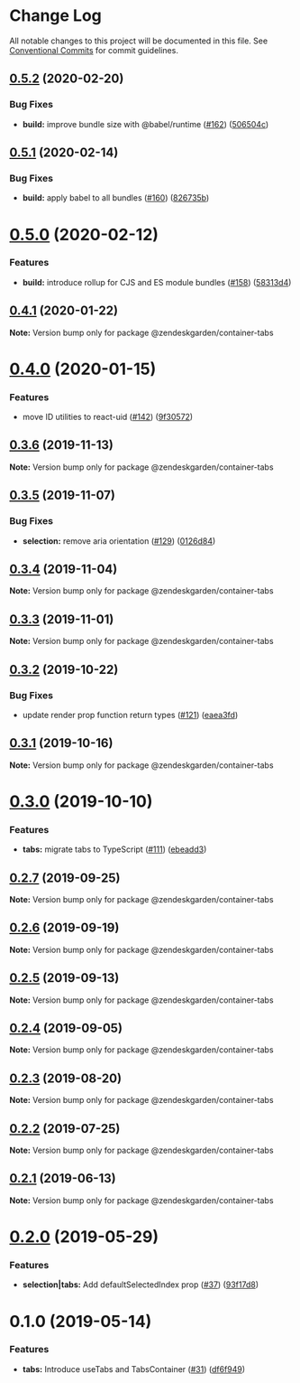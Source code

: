 # Change Log

All notable changes to this project will be documented in this file.
See [Conventional Commits](https://conventionalcommits.org) for commit guidelines.

## [0.5.2](https://github.com/zendeskgarden/react-containers/compare/@zendeskgarden/container-tabs@0.5.1...@zendeskgarden/container-tabs@0.5.2) (2020-02-20)


### Bug Fixes

* **build:** improve bundle size with @babel/runtime ([#162](https://github.com/zendeskgarden/react-containers/issues/162)) ([506504c](https://github.com/zendeskgarden/react-containers/commit/506504c840795f34e420b016b94cef10440a30cb))





## [0.5.1](https://github.com/zendeskgarden/react-containers/compare/@zendeskgarden/container-tabs@0.5.0...@zendeskgarden/container-tabs@0.5.1) (2020-02-14)


### Bug Fixes

* **build:** apply babel to all bundles ([#160](https://github.com/zendeskgarden/react-containers/issues/160)) ([826735b](https://github.com/zendeskgarden/react-containers/commit/826735bba881d5247b423ffb61cf9643c6599d16))





# [0.5.0](https://github.com/zendeskgarden/react-containers/compare/@zendeskgarden/container-tabs@0.4.1...@zendeskgarden/container-tabs@0.5.0) (2020-02-12)


### Features

* **build:** introduce rollup for CJS and ES module bundles ([#158](https://github.com/zendeskgarden/react-containers/issues/158)) ([58313d4](https://github.com/zendeskgarden/react-containers/commit/58313d486e3bfa023e2c9d090149d7ec358d0cd0))





## [0.4.1](https://github.com/zendeskgarden/react-containers/compare/@zendeskgarden/container-tabs@0.4.0...@zendeskgarden/container-tabs@0.4.1) (2020-01-22)

**Note:** Version bump only for package @zendeskgarden/container-tabs





# [0.4.0](https://github.com/zendeskgarden/react-containers/compare/@zendeskgarden/container-tabs@0.3.6...@zendeskgarden/container-tabs@0.4.0) (2020-01-15)


### Features

* move ID utilities to react-uid ([#142](https://github.com/zendeskgarden/react-containers/issues/142)) ([9f30572](https://github.com/zendeskgarden/react-containers/commit/9f3057202c94ca497b11b6f05ef649c87d5a5716))





## [0.3.6](https://github.com/zendeskgarden/react-containers/compare/@zendeskgarden/container-tabs@0.3.5...@zendeskgarden/container-tabs@0.3.6) (2019-11-13)

**Note:** Version bump only for package @zendeskgarden/container-tabs





## [0.3.5](https://github.com/zendeskgarden/react-containers/compare/@zendeskgarden/container-tabs@0.3.4...@zendeskgarden/container-tabs@0.3.5) (2019-11-07)


### Bug Fixes

* **selection:** remove aria orientation ([#129](https://github.com/zendeskgarden/react-containers/issues/129)) ([0126d84](https://github.com/zendeskgarden/react-containers/commit/0126d84324382e1493b7339cf83cbe93f10233c0))





## [0.3.4](https://github.com/zendeskgarden/react-containers/compare/@zendeskgarden/container-tabs@0.3.3...@zendeskgarden/container-tabs@0.3.4) (2019-11-04)

**Note:** Version bump only for package @zendeskgarden/container-tabs





## [0.3.3](https://github.com/zendeskgarden/react-containers/compare/@zendeskgarden/container-tabs@0.3.2...@zendeskgarden/container-tabs@0.3.3) (2019-11-01)

**Note:** Version bump only for package @zendeskgarden/container-tabs





## [0.3.2](https://github.com/zendeskgarden/react-containers/compare/@zendeskgarden/container-tabs@0.3.1...@zendeskgarden/container-tabs@0.3.2) (2019-10-22)


### Bug Fixes

* update render prop function return types ([#121](https://github.com/zendeskgarden/react-containers/issues/121)) ([eaea3fd](https://github.com/zendeskgarden/react-containers/commit/eaea3fd61a16085ef480ddbd2d67aa377738db36))





## [0.3.1](https://github.com/zendeskgarden/react-containers/compare/@zendeskgarden/container-tabs@0.3.0...@zendeskgarden/container-tabs@0.3.1) (2019-10-16)

**Note:** Version bump only for package @zendeskgarden/container-tabs





# [0.3.0](https://github.com/zendeskgarden/react-containers/compare/@zendeskgarden/container-tabs@0.2.7...@zendeskgarden/container-tabs@0.3.0) (2019-10-10)


### Features

* **tabs:** migrate tabs to TypeScript ([#111](https://github.com/zendeskgarden/react-containers/issues/111)) ([ebeadd3](https://github.com/zendeskgarden/react-containers/commit/ebeadd3))





## [0.2.7](https://github.com/zendeskgarden/react-containers/compare/@zendeskgarden/container-tabs@0.2.6...@zendeskgarden/container-tabs@0.2.7) (2019-09-25)

**Note:** Version bump only for package @zendeskgarden/container-tabs





## [0.2.6](https://github.com/zendeskgarden/react-containers/compare/@zendeskgarden/container-tabs@0.2.5...@zendeskgarden/container-tabs@0.2.6) (2019-09-19)

**Note:** Version bump only for package @zendeskgarden/container-tabs





## [0.2.5](https://github.com/zendeskgarden/react-containers/compare/@zendeskgarden/container-tabs@0.2.4...@zendeskgarden/container-tabs@0.2.5) (2019-09-13)

**Note:** Version bump only for package @zendeskgarden/container-tabs





## [0.2.4](https://github.com/zendeskgarden/react-containers/compare/@zendeskgarden/container-tabs@0.2.3...@zendeskgarden/container-tabs@0.2.4) (2019-09-05)

**Note:** Version bump only for package @zendeskgarden/container-tabs





## [0.2.3](https://github.com/zendeskgarden/react-containers/compare/@zendeskgarden/container-tabs@0.2.2...@zendeskgarden/container-tabs@0.2.3) (2019-08-20)

**Note:** Version bump only for package @zendeskgarden/container-tabs





## [0.2.2](https://github.com/zendeskgarden/react-containers/compare/@zendeskgarden/container-tabs@0.2.1...@zendeskgarden/container-tabs@0.2.2) (2019-07-25)

**Note:** Version bump only for package @zendeskgarden/container-tabs





## [0.2.1](https://github.com/zendeskgarden/react-containers/compare/@zendeskgarden/container-tabs@0.2.0...@zendeskgarden/container-tabs@0.2.1) (2019-06-13)

**Note:** Version bump only for package @zendeskgarden/container-tabs





# [0.2.0](https://github.com/zendeskgarden/react-containers/compare/@zendeskgarden/container-tabs@0.1.0...@zendeskgarden/container-tabs@0.2.0) (2019-05-29)


### Features

* **selection|tabs:** Add defaultSelectedIndex prop ([#37](https://github.com/zendeskgarden/react-containers/issues/37)) ([93f17d8](https://github.com/zendeskgarden/react-containers/commit/93f17d8))





# 0.1.0 (2019-05-14)


### Features

* **tabs:** Introduce useTabs and TabsContainer ([#31](https://github.com/zendeskgarden/react-containers/issues/31)) ([df6f949](https://github.com/zendeskgarden/react-containers/commit/df6f949))
